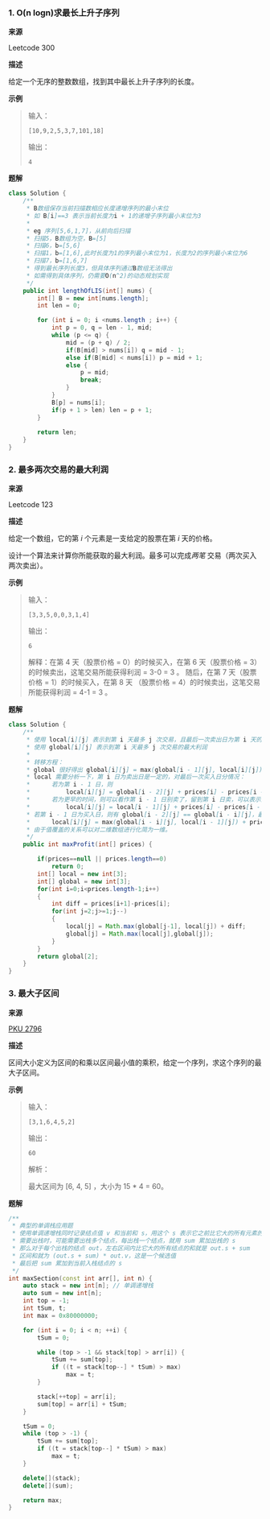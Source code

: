 ### 1. O(n logn)求最长上升子序列

**来源**

Leetcode 300

**描述**

 给定一个无序的整数数组，找到其中最长上升子序列的长度。 

**示例**

> 输入：
>
> ```
> [10,9,2,5,3,7,101,18]
> ```
>
> 输出：
>
> ```
> 4
> ```

**题解**

```java
class Solution {
    /**
     * B数组保存当前扫描数相应长度递增序列的最小末位
     * 如 B[i]==3 表示当前长度为i + 1的递增子序列最小末位为3
     * 
     * eg 序列[5,6,1,7]，从前向后扫描
     * 扫描5，B数组为空，B=[5]
     * 扫描6，b=[5,6]
     * 扫描1，b=[1,6],此时长度为1的序列最小末位为1，长度为2的序列最小末位为6
     * 扫描7，b=[1,6,7]
     * 得到最长序列长度3，但具体序列通过B数组无法得出
     * 如需得到具体序列，仍需要O(n^2)的动态规划实现
     */
    public int lengthOfLIS(int[] nums) {
        int[] B = new int[nums.length];
        int len = 0;

        for (int i = 0; i <nums.length ; i++) {
            int p = 0, q = len - 1, mid;
            while (p <= q) {
                mid = (p + q) / 2;
                if(B[mid] > nums[i]) q = mid - 1;
                else if(B[mid] < nums[i]) p = mid + 1;
                else {
                    p = mid;
                    break;
                }
            }
            B[p] = nums[i];
            if(p + 1 > len) len = p + 1;
        }
        
        return len;
    }
}
```

### 2. 最多两次交易的最大利润

**来源**

Leetcode 123

**描述**

给定一个数组，它的第 *i* 个元素是一支给定的股票在第 *i* 天的价格。

设计一个算法来计算你所能获取的最大利润。最多可以完成*两笔* 交易（两次买入两次卖出）。 

**示例**

> 输入：
>
> ```
> [3,3,5,0,0,3,1,4]
> ```
>
> 输出：
>
> ```
> 6
> ```
>
> 解释：在第 4 天（股票价格 = 0）的时候买入，在第 6 天（股票价格 = 3）的时候卖出，这笔交易所能获得利润 = 3-0 = 3 。     随后，在第 7 天（股票价格 = 1）的时候买入，在第 8 天 （股票价格 = 4）的时候卖出，这笔交易所能获得利润 = 4-1 = 3 。

**题解**

```java
class Solution {
    /**
     * 使用 local[i][j] 表示到第 i 天最多 j 次交易，且最后一次卖出日为第 i 天的最大利润
     * 使用 global[i][j] 表示到第 i 天最多 j 次交易的最大利润
     * 
     * 转移方程：
     * global 很好得出 global[i][j] = max(global[i - 1][j], local[i][j])
     * local 需要分析一下，第 i 日为卖出日是一定的，对最后一次买入日分情况：
     * 		若为第 i - 1 日，则 
     *			local[i][j] = global[i - 2][j] + prices[i] - prices[i - 1]
     *		若为更早的时间，则可以看作第 i - 1 日别卖了，留到第 i 日卖，可以表示为
     *			local[i][j] = local[i - 1][j] + prices[i] - prices[i - 1]
     * 若第 i - 1 日为买入日，则有 global[i - 2][j] == global[i - i][j]，最后归纳下得到
     *		local[i][j] = max(global[i - i][j], local[i - 1][j]) + prices[i] - prices[i - 1];
     * 由于值覆盖的关系可以对二维数组进行化简为一维。
     */
    public int maxProfit(int[] prices) {

        if(prices==null || prices.length==0)
            return 0;
        int[] local = new int[3];
        int[] global = new int[3];
        for(int i=0;i<prices.length-1;i++)
        {
            int diff = prices[i+1]-prices[i];
            for(int j=2;j>=1;j--)
            {
                local[j] = Math.max(global[j-1], local[j]) + diff;
                global[j] = Math.max(local[j],global[j]);
            }
        }
        return global[2];   
    }
}
```

### 3. 最大子区间

**来源**

[PKU 2796](http://poj.org/problem?id=2796)

**描述**

区间大小定义为区间的和乘以区间最小值的乘积，给定一个序列，求这个序列的最大子区间。

**示例**

> 输入：
>
> ```
> [3,1,6,4,5,2]
> ```
>
> 输出：
>
> ```
> 60
> ```
>
> 解析：
>
> 最大区间为 [6, 4, 5] ，大小为 15 * 4 = 60。

**题解**

```cpp
/**
 * 典型的单调栈应用题
 * 使用单调递增栈同时记录结点值 v 和当前和 s，用这个 s 表示它之前比它大的所有元素的和（含自己）
 * 需要出栈时，可能需要出栈多个结点，每出栈一个结点，就用 sum 累加出栈的 s 
 * 那么对于每个出栈的结点 out，左右区间内比它大的所有结点的和就是 out.s + sum
 * 区间和就为 (out.s + sum) * out.v，这是一个候选值
 * 最后把 sum 累加到当前入栈结点的 s
 */
int maxSection(const int arr[], int n) {
    auto stack = new int[n]; // 单调递增栈
    auto sum = new int[n];
    int top = -1;
    int tSum, t;
    int max = 0x80000000;

    for (int i = 0; i < n; ++i) {
        tSum = 0;

        while (top > -1 && stack[top] > arr[i]) {
            tSum += sum[top];
            if ((t = stack[top--] * tSum) > max)
                max = t;
        }

        stack[++top] = arr[i];
        sum[top] = arr[i] + tSum;
    }

    tSum = 0;
    while (top > -1) {
        tSum += sum[top];
        if ((t = stack[top--] * tSum) > max)
            max = t;
    }

    delete[](stack);
    delete[](sum);

    return max;
}
```


